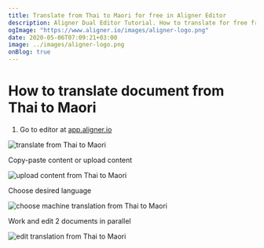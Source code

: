 ```yaml
---
title: Translate from Thai to Maori for free in Aligner Editor
description: Aligner Dual Editor Tutorial. How to translate for free from Thai to Maori. Aligner is multilingual document management platform. 
ogImage: "https://www.aligner.io/images/aligner-logo.png"
date: 2020-05-06T07:09:21+03:00
image: ../images/aligner-logo.png
onBlog: true
---
```


# How to translate document from Thai to Maori

1. Go to editor at [app.aligner.io](https://app.aligner.io "Aligner App web page")

![translate from Thai to Maori](../aligner-blank-editor.png "translate from Thai to Maori")

Copy-paste content or upload content

![upload content from Thai to Maori](../aligner-uploaded-document.png "upload content from Thai to Maori")

Choose desired language

![choose machine translation from Thai to Maori](../aligner-language-dropdown.png "choose machine translation from Thai to Maori")

Work and edit 2 documents in parallel

![edit translation from Thai to Maori](../aligner-double-sitded-editor.png "edit translation from Thai to Maori")

